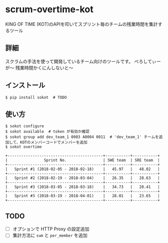 # scrum-overtime-kot

KING OF TIME (KOT)のAPIを叩いてスプリント毎のチームの残業時間を集計するツール

## 詳細

スクラムの手法を使って開発しているチーム向けのツールです。
べろしてぃーが〜
残業時間かくにんしないと〜


## インストール

```
$ pip install sokot  # TODO
```

## 使い方

```
$ sokot configure
$ sokot available  # token が有効か確認
$ sokot group add dev_team_1 0003 A0004 0011  # 'dev_team_1' チームを追加して、KOTのメンバーコードでメンバーを追加
$ sokot overtime

+------------------------------------------+-----------+-----------+
|                Sprint No.                | SWE team  | SRE team  |
+------------------------------------------+-----------+-----------+
|   Sprint #1 (2018-02-05 - 2018-02-18)    |   45.97   |   48.02   |
+------------------------------------------+-----------+-----------+
|   Sprint #2 (2018-02-19 - 2018-03-04)    |   26.35   |   28.63   |
+------------------------------------------+-----------+-----------+
|   Sprint #3 (2018-03-05 - 2018-03-18)    |   34.73   |   20.41   |
+------------------------------------------+-----------+-----------+
|   Sprint #3 (2018-03-19 - 2018-04-01)    |   28.01   |   23.65   |
+------------------------------------------+-----------+-----------+
```

## TODO
* [ ] オプションで HTTP Proxy の設定追加
* [ ] 集計方法に `sum` と `per_member` を追加
